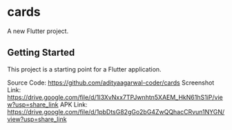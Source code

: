 # cards

A new Flutter project.

## Getting Started

This project is a starting point for a Flutter application.

Source Code: https://github.com/adityaagarwal-coder/cards
Screenshot Link: https://drive.google.com/file/d/1I3XvNxx7TPJwnhtn5XAEM_HkN61hS1iP/view?usp=share_link 
APK Link: https://drive.google.com/file/d/1pbDtsG82gGo2bG4ZwQQhacCRvun1NYGN/view?usp=share_link
